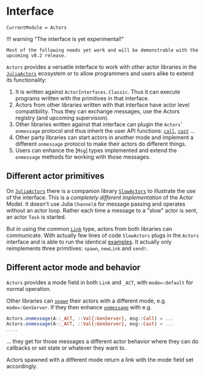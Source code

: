 # Interface

```@meta
CurrentModule = Actors
```

!!! warning "The interface is yet experimental!"

    Most of the following needs yet work and will be demonstrable with the upcoming v0.2 release.

`Actors` provides a versatile interface to work with other actor libraries in the [`JuliaActors`](https://github.com/JuliaActors) ecosystem or to allow programmers and users alike to extend its functionality:

1. It is written against `ActorInterfaces.Classic`. Thus it can execute programs written with the primitives in that interface.
2. Actors from other libraries written with that interface have actor level compatibility. Thus they can exchange messages, use the Actors registry (and upcoming supervision).
3. Other libraries written against that interface can plugin the `Actors`' `onmessage` protocol and thus inherit the user API functions: [`call`](@ref), [`cast`](@ref) ...
4. Other party libraries can start actors in another mode and implement a different `onmessage` protocol to make their actors do different things.
5. Users can enhance the [`Msg`] types implemented and extend the `onmessage` methods for working with those messages.

## Different actor primitives

On [`JuliaActors`](https://github.com/JuliaActors) there is a companion library [`SlowActors`](https://github.com/JuliaActors/SlowActors.jl) to illustrate the use of the interface. This is a *completely different implementation* of the Actor Model. It doesn't use Julia `Channel`s for message passing and operates without an actor loop. Rather each time a message to a "slow" actor is sent, an actor `Task` is started.

But in using the common [`Link`](@ref) type, actors from both libraries can communicate. With actually few lines of code `SlowActors` plugs in the `Actors` interface and is able to run the identical [examples](https://github.com/JuliaActors/SlowActors.jl/tree/master/examples). It actually only reimplements three primitives: `spawn`, `newLink` and `send!`.

## Different actor mode and behavior

`Actors` provides a mode field in both `Link` and `_ACT`, with `mode=:default` for normal operation.

Other libraries can [`spawn`](@ref) their actors with a different mode, e.g. `mode=:GenServer`. If they then enhance [`onmessage`](@ref) with e.g.

```julia
Actors.onmessage(A::_ACT, ::Val{:GenServer}, msg::Call) = ...
Actors.onmessage(A::_ACT, ::Val{:GenServer}, msg::Cast) = ...
....
```

... they get for those messages a different actor behavior where they can do callbacks or set state or whatever they want to.

Actors spawned with a different mode return a link with the mode field set accordingly.
